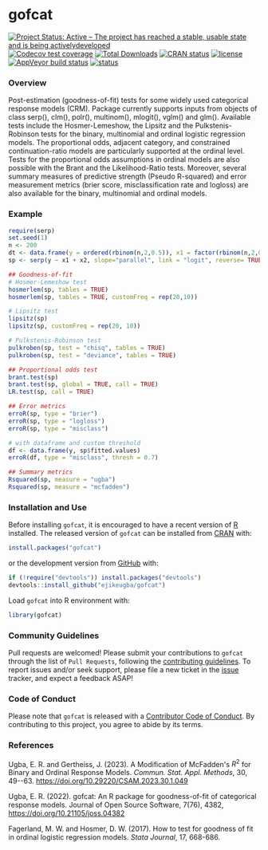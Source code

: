 
<!-- README.md is generated from README.Rmd. Please edit that file -->

# gofcat

<!-- badges: start -->

[![Project Status: Active – The project has reached a stable, usable
state and is being
activelydeveloped](https://www.repostatus.org/badges/latest/active.svg)](https://www.repostatus.org/#active)
[![Codecov test
coverage](https://codecov.io/gh/ejikeugba/gofcat/branch/main/graph/badge.svg)](https://app.codecov.io/gh/ejikeugba/gofcat?branch=main)
[![Total
Downloads](http://cranlogs.r-pkg.org/badges/grand-total/gofcat)](https://CRAN.R-project.org/package=gofcat)
[![CRAN
status](https://www.r-pkg.org/badges/version/gofcat)](https://CRAN.R-project.org/package=gofcat)
[![license](https://img.shields.io/badge/license-GPL--2-blue.svg)](https://www.gnu.org/licenses/gpl-2.0.en.html)
[![AppVeyor build
status](https://ci.appveyor.com/api/projects/status/github/ejikeugba/gofcat?branch=main&svg=true)](https://ci.appveyor.com/project/ejikeugba/gofcat)
[![status](https://joss.theoj.org/papers/8079988579172de184353774929f28c1/status.svg)](https://joss.theoj.org/papers/8079988579172de184353774929f28c1)
<!-- badges: end -->
<!-- [![R buildstatus](https://github.com/ejikeugba/gofcat/workflows/R-CMD-check/badge.svg)](https://github.com/ejikeugba/gofcat/actions) -->
### Overview

Post-estimation (goodness-of-fit) tests for some widely used categorical response models (CRM). Package currently supports inputs from objects of class serp(), clm(), polr(), multinom(), mlogit(), vglm() and glm(). Available tests include the Hosmer-Lemeshow, the Lipsitz and the Pulkstenis-Robinson tests for the binary, multinomial and ordinal logistic regression models. The proportional odds, adjacent category, and constrained continuation-ratio models are particularly supported at the ordinal level. Tests for the proportional odds assumptions in ordinal models are also possible with the Brant and the Likelihood-Ratio tests. Moreover, several summary measures of predictive strength (Pseudo R-squared) and error measurement metrics (brier score, misclassification rate and logloss) are also available for the binary, multinomial and ordinal models.

### Example

``` r
require(serp)
set.seed(1)
n <- 200
dt <- data.frame(y = ordered(rbinom(n,2,0.5)), x1 = factor(rbinom(n,2,0.7)), x2 = runif(n))
sp <- serp(y ~ x1 + x2, slope="parallel", link = "logit", reverse= TRUE, data = dt)
```

``` r
## Goodness-of-fit
# Hosmer-Lemeshow test
hosmerlem(sp, tables = TRUE)
hosmerlem(sp, tables = TRUE, customFreq = rep(20,10))

# Lipsitz test
lipsitz(sp)
lipsitz(sp, customFreq = rep(20, 10))

# Pulkstenis-Robinson test
pulkroben(sp, test = "chisq", tables = TRUE)
pulkroben(sp, test = "deviance", tables = TRUE)
```

``` r
## Proportional odds test
brant.test(sp)
brant.test(sp, global = TRUE, call = TRUE)
LR.test(sp, call = TRUE)
```

``` r
## Error metrics
erroR(sp, type = "brier")
erroR(sp, type = "logloss")
erroR(sp, type = "misclass")

# with dataframe and custom threshold
df <- data.frame(y, sp$fitted.values)
erroR(df, type = "misclass", thresh = 0.7)
```

``` r
## Summary metrics
Rsquared(sp, measure = "ugba")
Rsquared(sp, measure = "mcfadden")
```

### Installation and Use

Before installing `gofcat`, it is encouraged to have a recent version of
[R](https://cran.r-project.org/bin/windows/base/) installed. The
released version of `gofcat` can be installed from
[CRAN](https://cran.r-project.org/package=gofcat) with:

``` r
install.packages("gofcat")
```

or the development version from
[GitHub](https://github.com/ejikeugba/gofcat) with:

``` r
if (!require("devtools")) install.packages("devtools")
devtools::install_github("ejikeugba/gofcat")
```

Load `gofcat` into R environment with:

``` r
library(gofcat)
```

### Community Guidelines

Pull requests are welcomed! Please submit your contributions to `gofcat`
through the list of `Pull Requests`, following the [contributing
guidelines](https://github.com/ejikeugba/gofcat/blob/main/CONTRIBUTING.md).
To report issues and/or seek support, please file a new ticket in the
[issue](https://github.com/ejikeugba/gofcat/issues) tracker, and expect
a feedback ASAP!

### Code of Conduct

Please note that `gofcat` is released with a [Contributor Code of
Conduct](https://github.com/ejikeugba/gofcat/blob/main/CODE_OF_CONDUCT.md).
By contributing to this project, you agree to abide by its terms.

### References

Ugba, E. R. and Gertheiss, J. (2023). A Modification of McFadden's $R^2$ for Binary and Ordinal Response Models. *Commun. Stat. Appl. Methods*, 
30, 49--63. https://doi.org/10.29220/CSAM.2023.30.1.049

Ugba, E. R. (2022). gofcat: An R package for goodness-of-fit of categorical response models. Journal of Open Source Software, 7(76), 4382, https://doi.org/10.21105/joss.04382

Fagerland, M. W. and Hosmer, D. W. (2017). How to test for goodness of fit in ordinal logistic regression models. *Stata Journal*, 17, 668-686.
